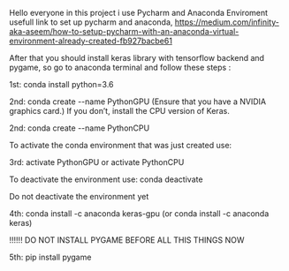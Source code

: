 Hello everyone in this project i use Pycharm and Anaconda Enviroment
usefull link to set up pycharm and anaconda, https://medium.com/infinity-aka-aseem/how-to-setup-pycharm-with-an-anaconda-virtual-environment-already-created-fb927bacbe61

After that you should install keras library with tensorflow backend and pygame, so go to anaconda terminal and follow these steps :



1st: conda install python=3.6



2nd: conda create --name PythonGPU (Ensure that you have a NVIDIA graphics card.)
If you don’t, install the CPU version of Keras.



2nd: conda create --name PythonCPU

To activate the conda environment that was just created use:


3rd: activate PythonGPU or activate PythonCPU

To deactivate the environment use:
conda deactivate

Do not deactivate the environment yet


4th: conda install -c anaconda keras-gpu (or conda install -c anaconda keras)

!!!!!! DO NOT INSTALL PYGAME BEFORE ALL THIS THINGS 
NOW 

5th: pip install pygame 
